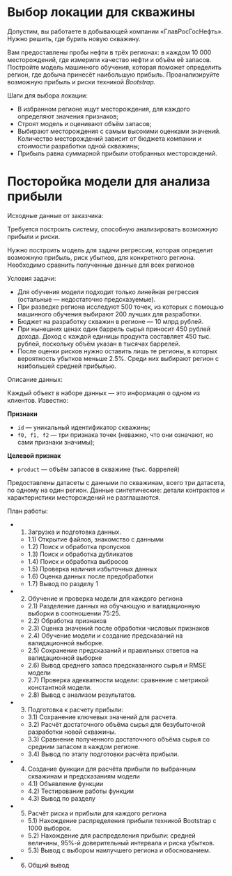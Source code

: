 # Выбор локации для скважины
Допустим, вы работаете в добывающей компании «ГлавРосГосНефть». Нужно решить, где бурить новую скважину.

Вам предоставлены пробы нефти в трёх регионах: в каждом 10 000 месторождений, где измерили качество нефти и объём её запасов. Постройте модель машинного обучения, которая поможет определить регион, где добыча принесёт наибольшую прибыль. Проанализируйте возможную прибыль и риски техникой *Bootstrap.*

Шаги для выбора локации:

- В избранном регионе ищут месторождения, для каждого определяют значения признаков;
- Строят модель и оценивают объём запасов;
- Выбирают месторождения с самым высокими оценками значений. Количество месторождений зависит от бюджета компании и стоимости разработки одной скважины;
- Прибыль равна суммарной прибыли отобранных месторождений.
# Посторойка модели для анализа прибыли
Исходные данные от заказчика:

 Требуется построить систему, способную анализировать возможную прибыли и риски.

 Нужно построить модель для задачи регрессии, которая определит возможную прибыль, риск убытков, для конкретного региона. Необходимо сравнить полученные данные для всех регионов
 
 Условия задачи:
 
- Для обучения модели подходит только линейная регрессия (остальные — недостаточно предсказуемые).
- При разведке региона исследуют 500 точек, из которых с помощью машинного обучения выбирают 200 лучших для разработки.
- Бюджет на разработку скважин в регионе — 10 млрд рублей.
- При нынешних ценах один баррель сырья приносит 450 рублей дохода. Доход с каждой единицы продукта составляет 450 тыс. рублей, поскольку объём указан в тысячах баррелей.
- После оценки рисков нужно оставить лишь те регионы, в которых вероятность убытков меньше 2.5%. Среди них выбирают регион с наибольшей средней прибылью.
 
Описание данных:

Каждый объект в наборе данных — это информация о одном из клиентов. Известно:

**Признаки**
- `id` — уникальный идентификатор скважины;
- `f0, f1, f2` — три признака точек (неважно, что они означают, но сами признаки значимы);

**Целевой признак**
- `product` — объём запасов в скважине (тыс. баррелей)

 Предоставлены датасеты с данными по скважинам, всего три датасета, по одному на один регион. Данные синтетические: детали контрактов и характеристики месторождений не разглашаются.

 План работы:

- 1) Загрузка и подготовка данных.
  - 1.1) Открытие файлов, знакомство с данными
  - 1.2) Поиск и обработка пропусков
  - 1.3) Поиск и обработка дубликатов
  - 1.4) Поиск и обработка выбросов
  - 1.5) Проверка наличия избыточных данных
  - 1.6) Оценка данных после предобработки
  - 1.7) Вывод по разделу 1
- 2) Обучение и проверка модели для каждого региона
  - 2.1) Разделение данных на обучающую и валидационную выборки в соотношении 75:25.
  - 2.2) Обработка признаков
  - 2.3) Оценка значений после обработки числовых признаков
  - 2.4) Обучение модели и создание предсказаний на валидационной выборке.
  - 2.5) Сохранение предсказаний и правильных ответов на валидационной выборке
  - 2.6) Вывод среднего запаса предсказанного сырья и RMSE модели
  - 2.7) Проверка адекватности модели: cравнение с метрикой константной модели.
  - 2.8) Вывод с анализом результатов.
- 3) Подготовка к расчету прибыли:
  - 3.1) Сохранение ключевых значений для расчета.
  - 3.2) Расчёт достаточного объёма сырья для безубыточной разработки новой скважины.
  - 3.3) Сравнение полученного достаточного объёма сырья со средним запасом в каждом регионе.
  - 3.4) Вывод по этапу подготовки расчёта прибыли.
- 4) Создание функции для расчёта прибыли по выбранным скважинам и предсказаниям модели
  - 4.1) Объявление функции
  - 4.2) Тестирование работы функции
  - 4.3) Вывод по разделу
- 5) Расчёт риска и прибыли для каждого региона
  - 5.1) Нахождение распределения прибыли техникой Bootstrap с 1000 выборок.
  - 5.2) Нахождение для распределения прибыли: средней величины, 95%-й доверительный интервала и риска убытков.
  - 5.3) Вывод с выбором наилучшего региона и обоснованием.
- 6) Общий вывод